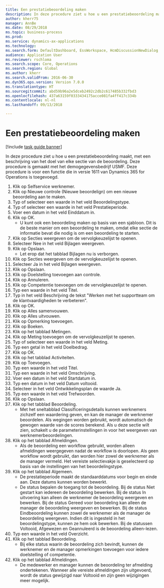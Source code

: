 ```yaml
--- 
title: Een prestatiebeoordeling maken
description: In deze procedure ziet u hoe u een prestatiebeoordeling maakt, met een beschrijving van het doel van elke sectie van de beoordeling.
author: kherr75
manager: AnnBe
ms.date: 08/29/2018
ms.topic: business-process
ms.prod: 
ms.service: dynamics-ax-applications
ms.technology: 
ms.search.form: DefaultDashboard, EssWorkspace, HcmDiscussionNewDialog, HcmDiscussion, HcmDiscussionChangeSettings, HcmDiscussionAddGoalDialog, HcmTopicCreate, HcmMeasurementDetailDialog, HcmPerfJournalAdd
audience: Application User
ms.reviewer: rschloma
ms.search.scope: Core, Operations
ms.search.region: Global
ms.author: kherr
ms.search.validFrom: 2016-06-30
ms.dyn365.ops.version: Version 7.0.0
ms.translationtype: HT
ms.sourcegitcommit: abd59b96a2e5dceb2492c2db2c617485b332fbd3
ms.openlocfilehash: 437a63159f0333434175acce081fa4ff417c334b
ms.contentlocale: nl-nl
ms.lasthandoff: 09/13/2018

---
```

# <a name="create-a-performance-review"></a>Een prestatiebeoordeling maken

[!include [task guide banner](../../includes/task-guide-banner.md)]

In deze procedure ziet u hoe u een prestatiebeoordeling maakt, met een beschrijving van het doel van elke sectie van de beoordeling. Deze procedure is gemaakt met het demogegevensbedrijf USMF. Deze procedure is voor een functie die in versie 1611 van Dynamics 365 for Operations is toegevoegd.

1. Klik op Selfservice werknemer.
2. Klik op Nieuwe controle (Nieuwe beoordelign) om een nieuwe beoordeling aan te maken.
3. Typ of selecteer een waarde in het veld Beoordelingstype.
4. Typ of selecteer een waarde in het veld Prestatieperiode.
5. Voer een datum in het veld Einddatum in.
6. Klik op OK.
    * U kunt ook een beoordeling maken op basis van een sjabloon. Dit is de beste manier om een beoordeling te maken, omdat elke sectie de informatie bevat die nodig is om een beoordeling te starten.  
7. Klik op Secties weergeven om de vervolgkeuzelijst te openen.
8. Selecteer Nee in het veld Bijlagen weergeven.
9. Klik op Opslaan.
    * Let erop dat het tabblad Bijlagen nu is verborgen.  
10. Klik op Secties weergeven om de vervolgkeuzelijst te openen.
11. Selecteer Ja in het veld Bijlagen weergeven.
12. Klik op Opslaan.
13. Klik op Doelstelling toevoegen aan controle.
14. Klik op Annuleren.
15. Klik op Competentie toevoegen om de vervolgkeuzelijst te openen.
16. Typ een waarde in het veld Titel.
17. Typ in het veld Beschrijving de tekst "Werken met het supportteam om de klantvaardigheden te verbeteren".
18. Klik op OK.
19. Klik op Alles samenvouwen.
20. Klik op Alles uitvouwen.
21. Klik op Opmerking toevoegen.
22. Klik op Boeken.
23. Klik op het tabblad Metingen.
24. Klik op Meting toevoegen om de vervolgkeuzelijst te openen.
25. Typ of selecteer een waarde in het veld Meting.
26. Typ een getal in het veld Doelbedrag.
27. Klik op OK.
28. Klik op het tabblad Activiteiten.
29. Klik op Toevoegen.
30. Typ een waarde in het veld Titel.
31. Typ een waarde in het veld Omschrijving.
32. Voer een datum in het veld Startdatum in.
33. Typ een datum in het veld Datum voltooid.
34. Selecteer in het veld Ontwikkelingsplan de waarde Ja.
35. Typ een waarde in het veld Trefwoorden.
36. Klik op Opslaan.
37. Klik op het tabblad Beoordeling.
    * Met het sneltabblad Classificeringsdetails kunnen werknemers zichzelf een waardering geven, en kan de manager de werknemer beoordelen. Als wegingen worden gebruikt, wordt automatisch de gewogen waarde van de scores berekend.    Als u deze sectie wilt zien, schakelt u de parameterinstellingen in voor het weergeven van werknemerbeoordelingen.  
38. Klik op het tabblad Afmeldingen.
    * Als de beoordeling een workflow gebruikt, worden alleen afmeldingen weergegeven nadat de workflow is doorlopen. Als geen workflow wordt gebruikt, dan worden hier zowel de werknemer als de manager vermeld. Het vereiste selectievakje is geselecteerd op basis van de instellingen van het beoordelingstype.  
39. Klik op het tabblad Algemeen.
    * De prestatieperiode maakt de standaarddatums voor begin en einde aan. Deze datums kunnen worden bewerkt.  
    * De status bepalen de toegang tot de beoordeling. Bij de status Niet gestart kan iedereen de beoordeling bewerken. Bij de status In uitvoering kan alleen de werknemer de beoordeling weergeven en bewerken. Bij de status Gereed voor beoordeling kan alleen de manager de beoordeling weergeven en bewerken. Bij de status Eindbeoordeling kunnen zowel de werknemer als de manager de beoordeling weergeven. Indien dit is ingesteld in het beoordelingstype, kunnen ze hem ook bewerken. Bij de statussen Voltooid, Afgewezen en Geannuleerd is de beoordeling alleen-lezen.  
40. Typ een waarde in het veld Overzicht.
41. Klik op het tabblad Beoordeling.
    * Bij elke status waarin de beoordeling zich bevindt, kunnen de werknemer en de manager opmerkingen toevoegen voor iedere doelstelling of competentie.  
42. Klik op het tabblad Afmeldingen.
    * De medewerker en manager kunnen de beoordeling ter afmelding ondertekenen. Wanneer alle vereiste afmeldingen zijn uitgevoerd, wordt de status gewijzigd naar Voltooid en zijn geen wijzigingen meer mogelijk.  


